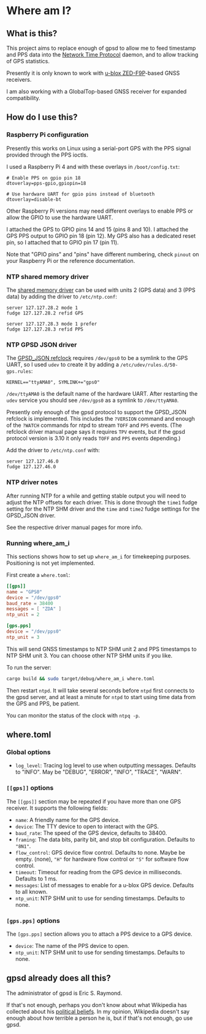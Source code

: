 # Where am I?

## What is this?

This project aims to replace enough of gpsd to allow me to feed timestamp and
PPS data into the [Network Time Protocol](https://www.ntp.org) daemon, and to
allow tracking of GPS statistics.

Presently it is only known to work with [u-blox
ZED-F9P](https://www.u-blox.com/en/product/zed-f9p-module)-based GNSS
receivers.

I am also working with a GlobalTop-based GNSS receiver for expanded
compatibility.

## How do I use this?

### Raspberry Pi configuration

Presently this works on Linux using a serial-port GPS with the PPS signal
provided through the PPS ioctls.

I used a Raspberry Pi 4 and with these overlays in `/boot/config.txt`:

```
# Enable PPS on gpio pin 18
dtoverlay=pps-gpio,gpiopin=18

# Use hardware UART for gpio pins instead of bluetooth
dtoverlay=disable-bt
```

Other Raspberry Pi versions may need different overlays to enable PPS or allow
the GPIO to use the hardware UART.

I attached the GPS to GPIO pins 14 and 15 (pins 8 and 10).  I attached the GPS
PPS output to GPIO pin 18 (pin 12).  My GPS also has a dedicated reset pin, so
I attached that to GPIO pin 17 (pin 11).

Note that "GPIO pins" and "pins" have different numbering, check `pinout` on
your Raspberry Pi or the reference documentation.

### NTP shared memory driver

The [shared memory driver](http://doc.ntp.org/4.2.8/drivers/driver28.html) can
be used with units 2 (GPS data) and 3 (PPS data) by adding the driver to
`/etc/ntp.conf`:

```
server 127.127.28.2 mode 1
fudge 127.127.28.2 refid GPS

server 127.127.28.3 mode 1 prefer
fudge 127.127.28.3 refid PPS
```

### NTP GPSD JSON driver

The [GPSD_JSON
refclock](http://doc.ntp.org/4.2.8/drivers/driver46.html) requires `/dev/gps0`
to be a symlink to the GPS UART, so I used `udev` to create it by adding a
`/etc/udev/rules.d/50-gps.rules`:

```
KERNEL=="ttyAMA0", SYMLINK+="gps0"
```

`/dev/ttyAMA0` is the default name of the hardware UART.  After restarting the
`udev` service you should see `/dev/gps0` as a symlink to `/dev/ttyAMA0`.

Presently only enough of the gpsd protocol to support the GPSD_JSON refclock is
implemented.  This includes the `?VERSION` command and enough of the `?WATCH`
commands for ntpd to stream `TOFF` and `PPS` events.  (The refclock driver
manual page says it requires `TPV` events, but if the gpsd protocol version is
3.10 it only reads `TOFF` and `PPS` events depending.)

Add the driver to `/etc/ntp.conf` with:

```
server 127.127.46.0
fudge 127.127.46.0
```

### NTP driver notes

After running NTP for a while and getting stable output you will need to adjust
the NTP offsets for each driver.  This is done through the `time1` fudge
setting for the NTP SHM driver and the `time` and `time2` fudge settings for
the GPSD_JSON driver.

See the respective driver manual pages for more info.

### Running where_am_i

This sections shows how to set up `where_am_i` for timekeeping purposes.
Positioning is not yet implemented.

First create a `where.toml`:

```toml
[[gps]]
name = "GPS0"
device = "/dev/gps0"
baud_rate = 38400
messages = [ "ZDA" ]
ntp_unit = 2

[gps.pps]
device = "/dev/pps0"
ntp_unit = 3
```

This will send GNSS timestamps to NTP SHM unit 2 and PPS timestamps to NTP SHM
unit 3.  You can choose other NTP SHM units if you like.

To run the server:

```sh
cargo build && sudo target/debug/where_am_i where.toml
```

Then restart `ntpd`.  It will take several seconds before `ntpd` first connects
to the gpsd server, and at least a minute for `ntpd` to start using time data from
the GPS and PPS, be patient.

You can monitor the status of the clock with `ntpq -p`.

## where.toml

### Global options

* `log_level`: Tracing log level to use when outputting messages.  Defaults to
  "INFO".  May be "DEBUG", "ERROR", "INFO", "TRACE", "WARN".

### `[[gps]]` options

The `[[gps]]` section may be repeated if you have more than one GPS receiver.
It supports the following fields:

* `name`: A friendly name for the GPS device.
* `device`: The TTY device to open to interact with the GPS.
* `baud_rate`: The speed of the GPS device, defaults to 38400.
* `framing`: The data bits, parity bit, and stop bit configuration.  Defaults to `"8N1"`.
* `flow_control`: GPS device flow control.  Defaults to none.  Maybe be empty.
  (none), `"H"` for hardware flow control or `"S"` for software flow control.
* `timeout`: Timeout for reading from the GPS device in milliseconds.  Defaults to 1 ms.
* `messages`: List of messages to enable for a u-blox GPS device.  Defaults to all known.
* `ntp_unit`: NTP SHM unit to use for sending timestamps.  Defaults to none.

### `[gps.pps]` options

The `[gps.pps]` section allows you to attach a PPS device to a GPS device.

* `device`: The name of the PPS device to open.
* `ntp_unit`: NTP SHM unit to use for sending timestamps.  Defaults to none.

## gpsd already does all this?

The administrator of gpsd is Eric S. Raymond.

If that's not enough, perhaps you don't know about what Wikipedia has collected
about his [political
beliefs](https://en.wikipedia.org/wiki/Eric_S._Raymond#Political_beliefs_and_activism).
In my opinion, Wikipedia doesn't say enough about how terrible a person he is,
but if that's not enough, go use gpsd.
